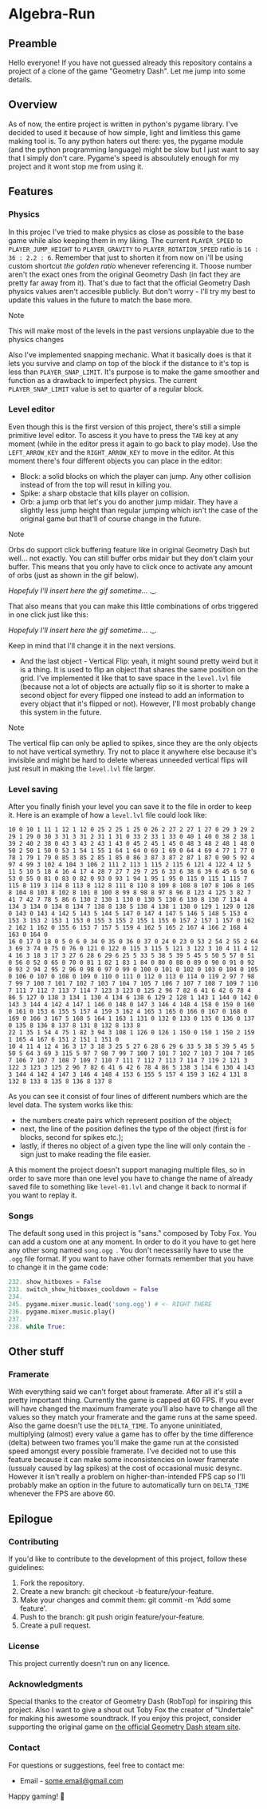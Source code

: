 # Algebra-Run

## Preamble
Hello everyone! If you have not guessed already this repository contains a project of a clone of the game "Geometry Dash". Let me jump into some details.

## Overview
As of now, the entire project is written in python's pygame library. I've decided to used it because of how simple, light and limitless this game making tool is. To any python haters out there: yes, the pygame module (and the python programming language) might be slow but I just want to say that I simply don't care. Pygame's speed is absoulutely enough for my project and it wont stop me from using it.

## Features

### Physics
In this projec I've tried to make physics as close as possible to the base game while also keeping them in my liking. The current `PLAYER_SPEED` to `PLAYER_JUMP_HEIGHT` to `PLAYER_GRAVITY` to `PLAYER_ROTATION_SPEED` ratio is `16 : 36 : 2.2 : 6`. Remember that just to shorten it from now on i'll be using custom shortcut *the golden ratio* whenever referencing it. Thoose number aren't the exact ones from the original Geometry Dash (in fact they are pretty far away from it). That's due to fact that the official Geometry Dash physics values aren't accesible publicly. But don't worry - I'll try my best to update this values in the future to match the base more.

> [!NOTE] 
> This will make most of the levels in the past versions unplayable due to the physics changes

Also I've implemented snapping mechanic. What it basically does is that it lets you survive and clamp on top of the block if the distance to it's top is less than `PLAYER_SNAP_LIMIT`. It's purpose is to make the game smoother and function as a drawback to imperfect physics. The current `PLAYER_SNAP_LIMIT` value is set to quarter of a regular block.

### Level editor
Even though this is the first version of this project, there's still a simple primitive level editor. To ascess it you have to press the `TAB` key at any moment (while in the editor press it again to go back to play mode). Use the `LEFT_ARROW_KEY` and the `RIGHT_ARROW_KEY` to move in the editor. At this moment there's four different objects you can place in the editor:

- Block: a solid blocks on which the player can jump. Any other collision instead of from the top will resut in killing you.
- Spike: a sharp obstacle that kills player on collision.
- Orb: a jump orb that let's you do another jump midair. They have a slightly less jump height than regular jumping which isn't the case of the original game but that'll of course change in the future.

> [!NOTE]
> Orbs do support click buffering feature like in original Geometry Dash but well... not exactly. You can still buffer orbs midair but they don't claim your buffer. This means that you only have to click once to activate any amount of orbs (just as shown in the gif below).
> 
> *Hopefuly I'll insert here the gif sometime... ._.*
> 
> That also means that you can make this little combinations of orbs triggered in one click just like this:
> 
> *Hopefuly I'll insert here the gif sometime... ._.*
> 
> Keep in mind that I'll change it in the next versions.

- And the last object - Vertical Flip: yeah, it might sound pretty weird but it is a thing. It is used to flip an object that shares the same position on the grid. I've implemented it like that to save space in the `level.lvl` file (because not a lot of objects are actually flip so it is shorter to make a second object for every flipped one instead to add an information to every objact that it's flipped or not). However, I'll most probably change this system in the future.

> [!NOTE]
> The vertical flip can only be aplied to spikes, since they are the only objects to not have vertical symethry. Try not to place it anywhere else because it's invisible and might be hard to delete whereas unneeded vertical flips will just result in making the `level.lvl` file larger.

### Level saving
After you finally finish your level you can save it to the file in order to keep it. Here is an example of how a `level.lvl` file could look like:
```
10 0 10 1 11 1 12 1 12 0 25 2 25 1 25 0 26 2 27 2 27 1 27 0 29 3 29 2 29 1 29 0 30 3 31 3 31 2 31 1 31 0 33 2 33 1 33 0 40 1 40 0 38 2 38 1 39 2 40 2 38 0 43 3 43 2 43 1 43 0 45 2 45 1 45 0 48 3 48 2 48 1 48 0 50 2 50 1 50 0 53 1 54 1 55 1 64 1 64 0 69 1 69 0 64 4 69 4 77 1 77 0 78 1 79 1 79 0 85 3 85 2 85 1 85 0 86 3 87 3 87 2 87 1 87 0 90 5 92 4 97 4 99 3 102 4 104 3 106 2 111 2 113 1 115 2 115 6 121 4 122 4 12 5 11 5 10 5 18 4 16 4 17 4 28 7 27 7 29 7 25 6 33 6 38 6 39 6 45 6 50 6 53 0 55 0 81 0 83 0 82 0 93 0 93 1 94 1 95 1 95 0 115 0 115 1 115 7 115 8 119 3 114 8 113 8 112 8 111 8 110 8 109 8 108 8 107 8 106 8 105 8 104 8 103 8 102 8 101 8 100 8 99 8 98 8 97 8 96 8 123 4 125 3 82 7 41 7 42 7 78 5 86 6 130 2 130 1 130 0 130 5 130 6 130 8 130 7 134 4 134 3 134 0 134 8 134 7 138 8 138 5 138 4 138 1 138 0 129 1 129 0 128 0 143 0 143 4 142 5 143 5 144 5 147 0 147 4 147 5 146 5 148 5 153 4 153 3 153 2 153 1 153 0 155 3 155 2 155 1 155 0 157 2 157 1 157 0 162 2 162 1 162 0 155 6 153 7 157 5 159 4 162 5 165 2 167 4 166 2 168 4 163 0 164 0 
16 0 17 0 18 0 5 0 6 0 34 0 35 0 36 0 37 0 24 0 23 0 53 2 54 2 55 2 64 3 69 3 74 0 75 0 76 0 121 0 122 0 115 3 115 5 121 3 122 3 10 4 11 4 12 4 16 3 18 3 17 3 27 6 28 6 29 6 25 5 33 5 38 5 39 5 45 5 50 5 57 0 51 0 56 0 52 0 65 0 70 0 81 1 82 1 83 1 84 0 80 0 88 0 89 0 90 0 91 0 92 0 93 2 94 2 95 2 96 0 98 0 97 0 99 0 100 0 101 0 102 0 103 0 104 0 105 0 106 0 107 0 108 0 109 0 110 0 111 0 112 0 113 0 114 0 119 2 97 7 98 7 99 7 100 7 101 7 102 7 103 7 104 7 105 7 106 7 107 7 108 7 109 7 110 7 111 7 112 7 113 7 114 7 123 3 123 0 125 2 96 7 82 6 41 6 42 6 78 4 86 5 127 0 138 3 134 1 130 4 134 6 138 6 129 2 128 1 143 1 144 0 142 0 143 3 144 4 142 4 147 1 146 0 148 0 147 3 146 4 148 4 158 0 159 0 160 0 161 0 153 6 155 5 157 4 159 3 162 4 165 3 165 0 166 0 167 0 168 0 169 0 166 3 167 5 168 5 164 1 163 1 131 0 132 0 133 0 135 0 136 0 137 0 135 8 136 8 137 8 131 8 132 8 133 8 
22 1 35 1 54 4 75 1 82 3 94 3 108 1 126 0 126 1 150 0 150 1 150 2 159 1 165 4 167 6 151 2 151 1 151 0 
10 4 11 4 12 4 16 3 17 3 18 3 25 5 27 6 28 6 29 6 33 5 38 5 39 5 45 5 50 5 64 3 69 3 115 5 97 7 98 7 99 7 100 7 101 7 102 7 103 7 104 7 105 7 106 7 107 7 108 7 109 7 110 7 111 7 112 7 113 7 114 7 119 2 121 3 122 3 123 3 125 2 96 7 82 6 41 6 42 6 78 4 86 5 138 3 134 6 130 4 143 3 144 4 142 4 147 3 146 4 148 4 153 6 155 5 157 4 159 3 162 4 131 8 132 8 133 8 135 8 136 8 137 8
```

As you can see it consist of four lines of different numbers which are the level data. The system works like this:
- the numbers create pairs which represent position of the object;
- next, the line of the position defines the type of the object (first is for blocks, second for spikes etc.);
- lastly, if theres no object of a given type the line will only contain the `-` sign just to make reading the file easier.
  
A this moment the project doesn't support managing multiple files, so in order to save more than one level you have to change the name of already saved file to something like `level-01.lvl` and change it back to normal if you want to replay it.

### Songs
The default song used in this project is "sans." composed by Toby Fox. You can add a custom one at any moment. In order to do it you have to get here any other song named `song.ogg `. You don't necessarily have to use the `.ogg` file format. If you want to have other formats remember that you have to change it in the game code:

```python
232. show_hitboxes = False
233. switch_show_hitboxes_cooldown = False
234.
245. pygame.mixer.music.load('song.ogg') # <- RIGHT THERE
236. pygame.mixer.music.play()
237.
238. while True:
```

## Other stuff

### Framerate
With everything said we can't forget about framerate. After all it's still a pretty important thing. Currently the game is capped at 60 FPS. If you ever will have changed the maximum framerate you'll also have to change all the values so they match your framerate and the game runs at the same speed. Also the game doesn't use the `DELTA_TIME`. To anyone uninitiated, multiplying (almost) every value a game has to offer by the time difference (delta) between two frames you'll make the game run at the consisted speed amongst every possible framerate. I've decided not to use this feature because it can make some inconsistencies on lower framerate (ussualy caused by lag spikes) at the cost of occasional music desync. However it isn't really a problem on higher-than-intended FPS cap so I'll probably make an option in the future to automatically turn on `DELTA_TIME` whenever the FPS are above 60.

## Epilogue

### Contributing
If you'd like to contribute to the development of this project, follow these guidelines:

1. Fork the repository.
2. Create a new branch: git checkout -b feature/your-feature.
3. Make your changes and commit them: git commit -m 'Add some feature'.
4. Push to the branch: git push origin feature/your-feature.
5. Create a pull request.

### License
This project currently doesn't run on any licence.

### Acknowledgments
Special thanks to the creator of Geometry Dash (RobTop) for inspiring this project. Also I want to give a shout out Toby Fox the creator of "Undertale" for making his awesome soundtrack. If you enjoy this project, consider supporting the original game on [the official Geometry Dash steam site](https://store.steampowered.com/app/322170/Geometry_Dash/).

### Contact
For questions or suggestions, feel free to contact me:

- Email - some.email@gmail.com

Happy gaming! 🚀
